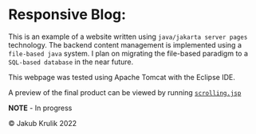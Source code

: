 # Responsive Blog:
This is an example of a website written using `java/jakarta server pages` technology.
The backend content management is implemented using a `file-based java` system.
I plan on migrating the file-based paradigm to a `SQL-based database` in the near future.

This webpage was tested using Apache Tomcat with the Eclipse IDE.

A preview of the final product can be viewed by running  [`scrolling.jsp`](ResponsiveBlog/blob/main/src/main/webapp/scrolling.jsp)

**NOTE** - In progress

© Jakub Krulik 2022
